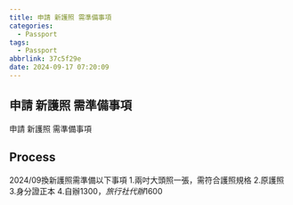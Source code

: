 ```yaml
---
title: 申請 新護照 需準備事項
categories:
  - Passport
tags:
  - Passport
abbrlink: 37c5f29e
date: 2024-09-17 07:20:09
---
```

申請 新護照 需準備事項
-----------------------------------------------------------------------------------------------
<!--more-->
申請 新護照 需準備事項

Process
-----------------------------------------------------------------------------------------------
2024/09換新護照需準備以下事項
1.兩吋大頭照一張，需符合護照規格
2.原護照
3.身分證正本
4.自辦$1300，旅行社代辦$1600